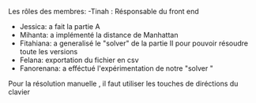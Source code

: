 Les rôles des membres: 
  -Tinah : Résponsable du front end
  - Jessica: a fait la partie A
  - Mihanta: a implémenté la distance de Manhattan
  - Fitahiana: a generalisé le "solver" de la partie II pour pouvoir résoudre toute les versions
  - Felana: exportation du fichier en csv
  - Fanorenana: a efféctué l'expérimentation de notre "solver "

    
Pour la résolution manuelle , il faut utiliser les touches de diréctions du clavier
